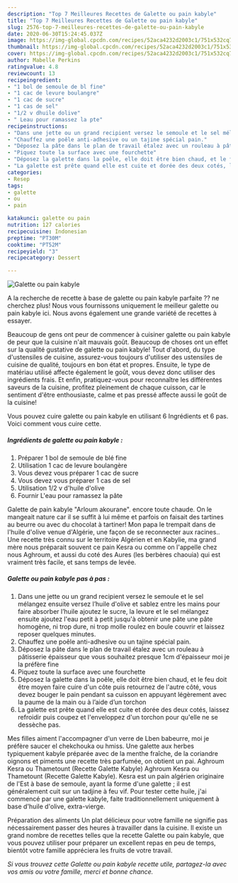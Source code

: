 ```yaml
---
description: "Top 7 Meilleures Recettes de Galette ou pain kabyle"
title: "Top 7 Meilleures Recettes de Galette ou pain kabyle"
slug: 2576-top-7-meilleures-recettes-de-galette-ou-pain-kabyle
date: 2020-06-30T15:24:45.037Z
image: https://img-global.cpcdn.com/recipes/52aca4232d2003c1/751x532cq70/galette-ou-pain-kabyle-photo-principale-de-la-recette.jpg
thumbnail: https://img-global.cpcdn.com/recipes/52aca4232d2003c1/751x532cq70/galette-ou-pain-kabyle-photo-principale-de-la-recette.jpg
cover: https://img-global.cpcdn.com/recipes/52aca4232d2003c1/751x532cq70/galette-ou-pain-kabyle-photo-principale-de-la-recette.jpg
author: Mabelle Perkins
ratingvalue: 4.8
reviewcount: 13
recipeingredient:
- "1 bol de semoule de bl fine"
- "1 cac de levure boulangre"
- "1 cac de sucre"
- "1 cas de sel"
- "1/2 v dhuile dolive"
- " Leau pour ramassez la pte"
recipeinstructions:
- "Dans une jette ou un grand recipient versez le semoule et le sel mélangez ensuite versez l’huile d&#39;olive et sablez entre les mains pour faire absorber l’huile ajoutez le sucre, la levure et le sel mélangez ensuite ajoutez l&#39;eau petit à petit jusqu&#39;à obtenir une pâte une pâte homogène, ni trop dure, ni trop molle roulez en boule couvrir et laissez reposer quelques minutes."
- "Chauffez une poêle anti-adhesive ou un tajine spécial pain."
- "Déposez la pâte dans le plan de travail étalez avec un rouleau à pâtisserie épaisseur que vous souhaitez presque 1cm d&#39;épaisseur moi je la préfère fine"
- "Piquez toute la surface avec une fourchette"
- "Déposez la galette dans la poêle, elle doit être bien chaud, et le feu doit être moyen faire cuire d&#39;un côte puis retournez de l&#39;autre côté, vous devez bouger le pain pendant sa cuisson en appuyant légèrement avec la paume de la main ou à l’aide d’un torchon"
- "La galette est prête quand elle est cuite et dorée des deux cotés, laissez refroidir puis coupez et l&#39;enveloppez d&#39;un torchon pour qu&#39;elle ne se dessèche pas."
categories:
- Resep
tags:
- galette
- ou
- pain

katakunci: galette ou pain 
nutrition: 127 calories
recipecuisine: Indonesian
preptime: "PT30M"
cooktime: "PT52M"
recipeyield: "3"
recipecategory: Dessert

---
```



![Galette ou pain kabyle](https://img-global.cpcdn.com/recipes/52aca4232d2003c1/751x532cq70/galette-ou-pain-kabyle-photo-principale-de-la-recette.jpg)

A la recherche de recette à base de galette ou pain kabyle parfaite ?? ne cherchez plus! Nous vous fournissons uniquement le meilleur galette ou pain kabyle ici. Nous avons également une grande variété de recettes à essayer.

Beaucoup de gens ont peur de commencer à cuisiner galette ou pain kabyle de peur que la cuisine n'ait mauvais goût. Beaucoup de choses ont un effet sur la qualité gustative de galette ou pain kabyle! Tout d'abord, du type d'ustensiles de cuisine, assurez-vous toujours d'utiliser des ustensiles de cuisine de qualité, toujours en bon état et propres. Ensuite, le type de matériau utilisé affecte également le goût, vous devez donc utiliser des ingrédients frais. Et enfin, pratiquez-vous pour reconnaître les différentes saveurs de la cuisine, profitez pleinement de chaque cuisson, car le sentiment d'être enthousiaste, calme et pas pressé affecte aussi le goût de la cuisine!

<!--inarticleads1-->

Vous pouvez cuire galette ou pain kabyle en utilisant 6 Ingrédients et 6 pas. Voici comment vous cuire cette.

##### Ingrédients de galette ou pain kabyle :

1. Préparer 1 bol de semoule de blé fine
1. Utilisation 1 cac de levure boulangère
1. Vous devez vous préparer 1 cac de sucre
1. Vous devez vous préparer 1 cas de sel
1. Utilisation 1/2 v d&#39;huile d&#39;olive
1. Fournir  L&#39;eau pour ramassez la pâte


Galette de pain kabyle &#34;Arloum akourane&#34;. encore toute chaude. On le mangeait nature car il se suffit à lui même et parfois on faisait des tartines au beurre ou avec du chocolat à tartiner! Mon papa le trempait dans de l&#39;huile d&#39;olive venue d&#39;Algérie, une façon de se reconnecter aux racines.. Une recette très connu sur le territoire Algérien et en Kabylie, ma grand mère nous préparait souvent ce pain Kesra ou comme on l&#39;appelle chez nous Aghroum, et aussi du coté des Aures (les berbères chaouia) qui est vraiment très facile, et sans temps de levée. 

<!--inarticleads2-->

##### Galette ou pain kabyle pas à pas :

1. Dans une jette ou un grand recipient versez le semoule et le sel mélangez ensuite versez l’huile d&#39;olive et sablez entre les mains pour faire absorber l’huile ajoutez le sucre, la levure et le sel mélangez ensuite ajoutez l&#39;eau petit à petit jusqu&#39;à obtenir une pâte une pâte homogène, ni trop dure, ni trop molle roulez en boule couvrir et laissez reposer quelques minutes.
1. Chauffez une poêle anti-adhesive ou un tajine spécial pain.
1. Déposez la pâte dans le plan de travail étalez avec un rouleau à pâtisserie épaisseur que vous souhaitez presque 1cm d&#39;épaisseur moi je la préfère fine
1. Piquez toute la surface avec une fourchette
1. Déposez la galette dans la poêle, elle doit être bien chaud, et le feu doit être moyen faire cuire d&#39;un côte puis retournez de l&#39;autre côté, vous devez bouger le pain pendant sa cuisson en appuyant légèrement avec la paume de la main ou à l’aide d’un torchon
1. La galette est prête quand elle est cuite et dorée des deux cotés, laissez refroidir puis coupez et l&#39;enveloppez d&#39;un torchon pour qu&#39;elle ne se dessèche pas.


Mes filles aiment l&#39;accompagner d&#39;un verre de Lben babeurre, moi je préfère saucer el chekchouka ou hmiss. Une galette aux herbes typiquement kabyle préparée avec de la menthe fraîche, de la coriandre oignons et piments une recette très parfumée, on obtient un pai. Aghroum Kesra ou Thametount (Recette Galette Kabyle) Aghroum Kesra ou Thametount (Recette Galette Kabyle). Kesra est un pain algérien originaire de l&#39;Est à base de semoule, ayant la forme d&#39;une galette ; il est généralement cuit sur un tadjine à feu vif. Pour tester cette huile, j&#39;ai commencé par une galette kabyle, faite traditionnellement uniquement à base d&#39;huile d&#39;olive, extra-vierge. 

<!--inarticleads1-->

<p>
Préparation des aliments Un plat délicieux pour votre famille ne signifie pas nécessairement passer des heures à travailler dans la cuisine. Il existe un grand nombre de recettes telles que la recette Galette ou pain kabyle, que vous pouvez utiliser pour préparer un excellent repas en peu de temps, bientôt votre famille appréciera les fruits de votre travail.
</p>

<p>
<i>Si vous trouvez cette Galette ou pain kabyle recette utile, partagez-la avec vos amis ou votre famille, merci et bonne chance.</i>
</p>
